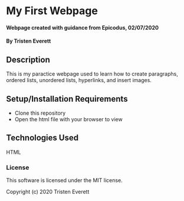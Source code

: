 # My First Webpage

#### Webpage created with guidance from Epicodus, 02/07/2020

#### By Tristen Everett

## Description

This is my paractice webpage used to learn how to create paragraphs, ordered lists, unordered lists, hyperlinks, and insert images.

## Setup/Installation Requirements

* Clone this repository
* Open the html file with your browser to view

## Technologies Used

HTML

### License

This software is licensed under the MIT license.

Copyright (c) 2020 Tristen Everett